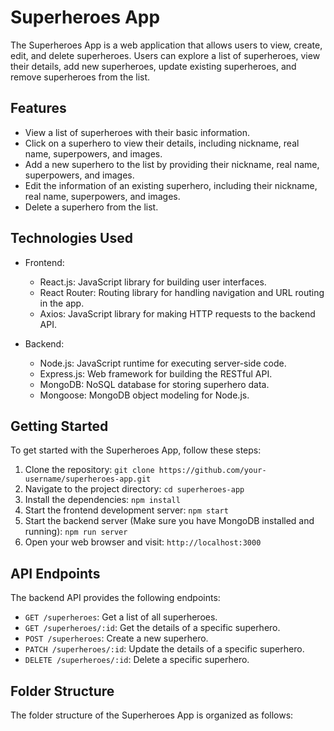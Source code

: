# Superheroes App

The Superheroes App is a web application that allows users to view, create, edit, and delete superheroes. Users can explore a list of superheroes, view their details, add new superheroes, update existing superheroes, and remove superheroes from the list.

## Features

- View a list of superheroes with their basic information.
- Click on a superhero to view their details, including nickname, real name, superpowers, and images.
- Add a new superhero to the list by providing their nickname, real name, superpowers, and images.
- Edit the information of an existing superhero, including their nickname, real name, superpowers, and images.
- Delete a superhero from the list.

## Technologies Used

- Frontend:
  - React.js: JavaScript library for building user interfaces.
  - React Router: Routing library for handling navigation and URL routing in the app.
  - Axios: JavaScript library for making HTTP requests to the backend API.

- Backend:
  - Node.js: JavaScript runtime for executing server-side code.
  - Express.js: Web framework for building the RESTful API.
  - MongoDB: NoSQL database for storing superhero data.
  - Mongoose: MongoDB object modeling for Node.js.

## Getting Started

To get started with the Superheroes App, follow these steps:

1. Clone the repository: `git clone https://github.com/your-username/superheroes-app.git`
2. Navigate to the project directory: `cd superheroes-app`
3. Install the dependencies: `npm install`
4. Start the frontend development server: `npm start`
5. Start the backend server (Make sure you have MongoDB installed and running): `npm run server`
6. Open your web browser and visit: `http://localhost:3000`

## API Endpoints

The backend API provides the following endpoints:

- `GET /superheroes`: Get a list of all superheroes.
- `GET /superheroes/:id`: Get the details of a specific superhero.
- `POST /superheroes`: Create a new superhero.
- `PATCH /superheroes/:id`: Update the details of a specific superhero.
- `DELETE /superheroes/:id`: Delete a specific superhero.

## Folder Structure

The folder structure of the Superheroes App is organized as follows:

